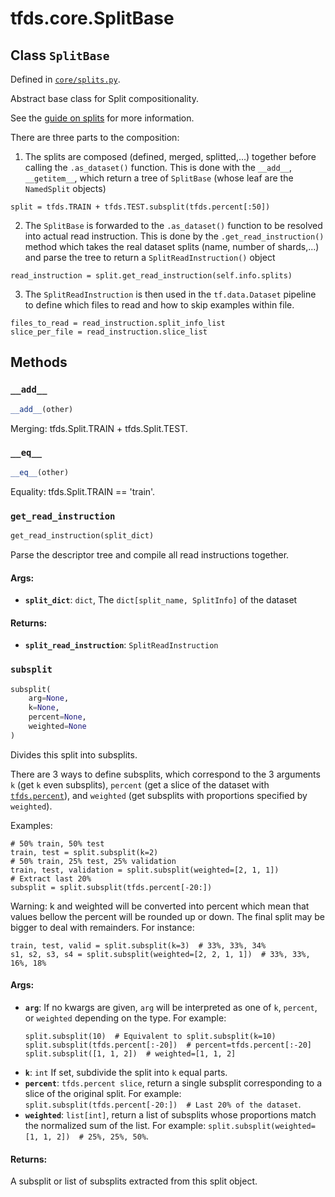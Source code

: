 <div itemscope itemtype="http://developers.google.com/ReferenceObject">
<meta itemprop="name" content="tfds.core.SplitBase" />
<meta itemprop="path" content="Stable" />
<meta itemprop="property" content="__add__"/>
<meta itemprop="property" content="__eq__"/>
<meta itemprop="property" content="get_read_instruction"/>
<meta itemprop="property" content="subsplit"/>
</div>

# tfds.core.SplitBase

## Class `SplitBase`





Defined in [`core/splits.py`](https://github.com/tensorflow/datasets/tree/master/tensorflow_datasets/core/splits.py).

Abstract base class for Split compositionality.

See the
[guide on splits](https://github.com/tensorflow/datasets/tree/master/docs/splits.md)
for more information.

There are three parts to the composition:
  1) The splits are composed (defined, merged, splitted,...) together before
     calling the `.as_dataset()` function. This is done with the `__add__`,
     `__getitem__`, which return a tree of `SplitBase` (whose leaf
     are the `NamedSplit` objects)

  ```
  split = tfds.TRAIN + tfds.TEST.subsplit(tfds.percent[:50])
  ```

  2) The `SplitBase` is forwarded to the `.as_dataset()` function
     to be resolved into actual read instruction. This is done by the
     `.get_read_instruction()` method which takes the real dataset splits
     (name, number of shards,...) and parse the tree to return a
     `SplitReadInstruction()` object

  ```
  read_instruction = split.get_read_instruction(self.info.splits)
  ```

  3) The `SplitReadInstruction` is then used in the `tf.data.Dataset` pipeline
     to define which files to read and how to skip examples within file.

  ```
  files_to_read = read_instruction.split_info_list
  slice_per_file = read_instruction.slice_list
  ```

## Methods

<h3 id="__add__"><code>__add__</code></h3>

``` python
__add__(other)
```

Merging: tfds.Split.TRAIN + tfds.Split.TEST.

<h3 id="__eq__"><code>__eq__</code></h3>

``` python
__eq__(other)
```

Equality: tfds.Split.TRAIN == 'train'.

<h3 id="get_read_instruction"><code>get_read_instruction</code></h3>

``` python
get_read_instruction(split_dict)
```

Parse the descriptor tree and compile all read instructions together.

#### Args:

* <b>`split_dict`</b>: `dict`, The `dict[split_name, SplitInfo]` of the dataset


#### Returns:

* <b>`split_read_instruction`</b>: `SplitReadInstruction`

<h3 id="subsplit"><code>subsplit</code></h3>

``` python
subsplit(
    arg=None,
    k=None,
    percent=None,
    weighted=None
)
```

Divides this split into subsplits.

There are 3 ways to define subsplits, which correspond to the 3
arguments `k` (get `k` even subsplits), `percent` (get a slice of the
dataset with <a href="../../tfds/percent.md"><code>tfds.percent</code></a>), and `weighted` (get subsplits with proportions
specified by `weighted`).

Examples:

```
# 50% train, 50% test
train, test = split.subsplit(k=2)
# 50% train, 25% test, 25% validation
train, test, validation = split.subsplit(weighted=[2, 1, 1])
# Extract last 20%
subsplit = split.subsplit(tfds.percent[-20:])
```

Warning: k and weighted will be converted into percent which mean that
values bellow the percent will be rounded up or down. The final split may be
bigger to deal with remainders. For instance:

```
train, test, valid = split.subsplit(k=3)  # 33%, 33%, 34%
s1, s2, s3, s4 = split.subsplit(weighted=[2, 2, 1, 1])  # 33%, 33%, 16%, 18%
```

#### Args:

* <b>`arg`</b>: If no kwargs are given, `arg` will be interpreted as one of
    `k`, `percent`, or `weighted` depending on the type.
    For example:
    ```
    split.subsplit(10)  # Equivalent to split.subsplit(k=10)
    split.subsplit(tfds.percent[:-20])  # percent=tfds.percent[:-20]
    split.subsplit([1, 1, 2])  # weighted=[1, 1, 2]
    ```
* <b>`k`</b>: `int` If set, subdivide the split into `k` equal parts.
* <b>`percent`</b>: `tfds.percent slice`, return a single subsplit corresponding to
    a slice of the original split. For example:
    `split.subsplit(tfds.percent[-20:])  # Last 20% of the dataset`.
* <b>`weighted`</b>: `list[int]`, return a list of subsplits whose proportions match
    the normalized sum of the list. For example:
    `split.subsplit(weighted=[1, 1, 2])  # 25%, 25%, 50%`.


#### Returns:

A subsplit or list of subsplits extracted from this split object.



